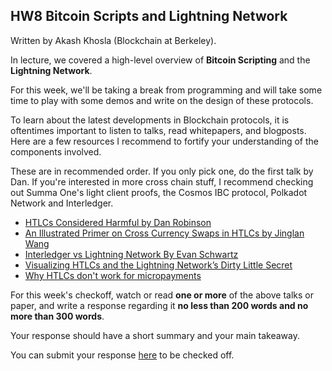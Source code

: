 ## HW8 **Bitcoin Scripts and Lightning Network**

Written by Akash Khosla (Blockchain at Berkeley).

In lecture, we covered a high-level overview of **Bitcoin Scripting** and the **Lightning Network**.

For this week, we'll be taking a break from programming and will take some time to play with some demos and write on the design of these protocols.

To learn about the latest developments in Blockchain protocols, it is oftentimes important to listen to talks, read whitepapers, and blogposts. Here are a few resources I recommend to fortify your understanding of the components involved.

These are in recommended order. If you only pick one, do the first talk by Dan. If you're interested in more cross chain stuff, I recommend checking out Summa One's light client proofs, the Cosmos IBC protocol, Polkadot Network and Interledger.

* [HTLCs Considered Harmful by Dan Robinson](https://www.youtube.com/watch?v=qUAyW4pdooA)
* [An Illustrated Primer on Cross Currency Swaps in HTLCs by Jinglan Wang](https://medium.com/crypto-economics/an-illustrated-primer-on-cross-currency-swaps-in-htlcs-da90a90b60a9)
* [Interledger vs Lightning Network By Evan Schwartz](https://forum.interledger.org/t/whats-the-difference-between-interledger-and-lightning/133/2)
* [Visualizing HTLCs and the Lightning Network’s Dirty Little Secret](https://medium.com/@peter_r/visualizing-htlcs-and-the-lightning-networks-dirty-little-secret-cb9b5773a0)
* [Why HTLCs don't work for micropayments](https://bitcoin.stackexchange.com/questions/85650/htlcs-dont-work-for-micropayments/85694#85694)


For this week's checkoff, watch or read **one or more** of the above talks or paper, and write a response regarding it **no less than 200 words and no more than 300 words**. 

Your response should have a short summary and your main takeaway. 

You can submit your response [here](https://forms.gle/fz6efmSyPRmXpuPy6) to be checked off.